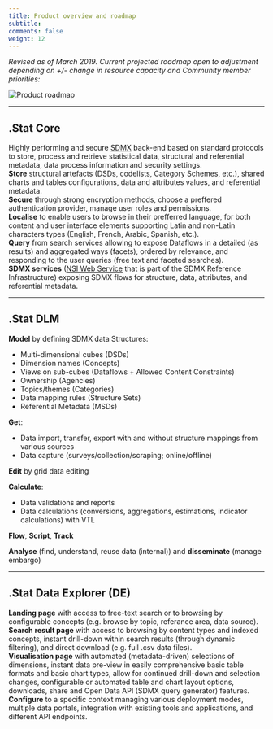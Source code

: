 ```yaml
---
title: Product overview and roadmap
subtitle: 
comments: false
weight: 12
---
```

*Revised as of March 2019. Current projected roadmap open to adjustment depending on +/- change in resource capacity and Community member priorities:*<br>

![Product roadmap](/images/Product_Roadmap.png)

---

## .Stat Core

Highly performing and secure [SDMX](http://sdmx.org/) back-end based on standard protocols to store, process and retrieve statistical data, structural and referential metadata, data process information and security settings.<br>
**Store** structural artefacts (DSDs, codelists, Category Schemes, etc.), shared charts and tables configurations, data and attributes values, and referential metadata.<br>
**Secure** through strong encryption methods, choose a preffered authentication provider, manage user roles and permissions.<br>
**Localise** to enable users to browse in their prefferred language, for both content and user interface elements supporting Latin and non-Latin characters types (English, French, Arabic, Spanish, etc.).<br>
**Query** from search services allowing to expose Dataflows in a detailed (as results) and aggregated ways (facets), ordered by relevance, and responding to the user queries (free text and faceted searches).<br>
**SDMX services** ([NSI Web Service](https://ec.europa.eu/eurostat/web/sdmx-web-services) that is part of the SDMX Reference Infrastructure) exposing SDMX flows for structure, data, attributes, and referential metadata.<br>

---

## .Stat DLM

**Model** by defining SDMX data Structures:<br>

* Multi-dimensional cubes (DSDs)
* Dimension names (Concepts)
* Views on sub-cubes (Dataflows + Allowed Content Constraints)
* Ownership (Agencies)
* Topics/themes (Categories)
* Data mapping rules (Structure Sets)
* Referential Metadata (MSDs)

**Get**:<br>

* Data import, transfer, export with and without structure mappings from various sources
* Data capture (surveys/collection/scraping; online/offline)

**Edit** by grid data editing <br>

**Calculate**:<br>

* Data validations and reports
* Data calculations (conversions, aggregations, estimations, indicator calculations) with VTL

**Flow**, **Script**, **Track** <br>

**Analyse** (find, understand, reuse data (internal)) and **disseminate** (manage embargo)

---

## .Stat Data Explorer (DE)

**Landing page** with access to free-text search or to browsing by configurable concepts (e.g. browse by topic, referance area, data source).<br>
**Search result page** with access to browsing by content types and indexed concepts, instant drill-down within search results (through dynamic filtering), and direct download (e.g. full .csv data files).<br>
**Visualisation page** with automated (metadata-driven) selections of dimensions, instant data pre-view in easily comprehensive basic table formats and basic chart types, allow for continued drill-down and selection changes, configurable or automated table and chart layout options, downloads, share and Open Data API (SDMX query generator) features.<br>
**Configure** to a specific context managing various deployment modes, multiple data portals, integration with existing tools and applications, and different API endpoints.<br>

